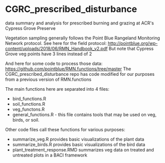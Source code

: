 # CGRC_prescribed_disturbance
data summary and analysis for prescribed burning and grazing at ACR's Cypress Grove Preserve


Vegetation sampling generally follows the Point Blue Rangeland Monitoring Network protocol.
See here for the field protocol: http://pointblue.org/wp-content/uploads/2018/06/RMN_Handbook_v2.pdf
But note that Cypress Grove veg points have 3 lines instead of 2

And here for some code to process those data: https://github.com/pointblue/RMN.functions/tree/master
The CGRC_prescribed_disturbance repo has code modified for our purposes from a previous version of RMN.functions 

The main functions here are separated into 4 files:  
* bird_functions.R  
* soil_functions.R  
* veg_functons.R  
* general_functions.R - this file contains tools that may be used on veg, birds, or soil.

Other code files call these functions for various purposes:
* summarize_veg.R provides basic visualizations of the plant data
* summarize_birds.R provides basic visualizations of the bird data  
* plant_treatment_response.RMD summarizes veg data on treated and untreated plots in a BACI framework


